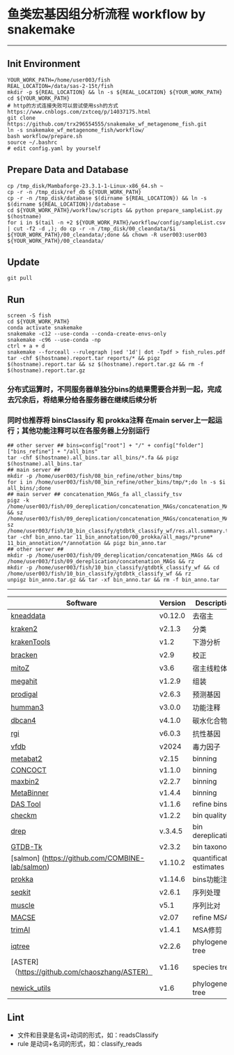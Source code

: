 # 鱼类宏基因组分析流程 workflow by snakemake
---

## Init Environment

```shell
YOUR_WORK_PATH=/home/user003/fish
REAL_LOCATION=/data/sas-2-15t/fish
mkdir -p ${REAL_LOCATION} && ln -s ${REAL_LOCATION} ${YOUR_WORK_PATH}
cd ${YOUR_WORK_PATH}
# http的方式连接失败可以尝试使用ssh的方式 https://www.cnblogs.com/zxtceq/p/14037175.html
git clone https://github.com/trx296554555/snakemake_wf_metagenome_fish.git
ln -s snakemake_wf_metagenome_fish/workflow/
bash workflow/prepare.sh
source ~/.bashrc
# edit config.yaml by yourself
```

## Prepare Data and Database

```shell
cp /tmp_disk/Mambaforge-23.3.1-1-Linux-x86_64.sh ~
cp -r -n /tmp_disk/ref_db ${YOUR_WORK_PATH}
cp -r -n /tmp_disk/database $(dirname ${REAL_LOCATION}) && ln -s $(dirname ${REAL_LOCATION})/database ~
cd ${YOUR_WORK_PATH}/workflow/scripts && python prepare_sampleList.py $(hostname)
for i in $(tail -n +2 ${YOUR_WORK_PATH}/workflow/config/sampleList.csv | cut -f2 -d ,); do cp -r -n /tmp_disk/00_cleandata/$i ${YOUR_WORK_PATH}/00_cleandata/;done && chown -R user003:user003 ${YOUR_WORK_PATH}/00_cleandata/
```

## Update

```shell
git pull
```

## Run

```shell
screen -S fish
cd ${YOUR_WORK_PATH}
conda activate snakemake
snakemake -c12 --use-conda --conda-create-envs-only
snakemake -c96 --use-conda -np
ctrl + a + d
snakemake --forceall --rulegraph |sed '1d'| dot -Tpdf > fish_rules.pdf
tar -chf $(hostname).report.tar reports/* && pigz $(hostname).report.tar && sz $(hostname).report.tar.gz && rm -f $(hostname).report.tar.gz 

```

### 分布式运算时，不同服务器单独分bins的结果需要合并到一起，完成去冗余后，将结果分给各服务器在继续后续分析
### 同时也推荐将 binsClassify 和 prokka注释 在main server上一起运行；其他功能注释可以在各服务器上分别运行

```shell
## other server ## bins=config["root"] + "/" + config["folder"]["bins_refine"] + "/all_bins"
tar -chf $(hostname).all_bins.tar all_bins/*.fa && pigz $(hostname).all_bins.tar
## main server ##
mkdir -p /home/user003/fish/08_bin_refine/other_bins/tmp
for i in /home/user003/fish/08_bin_refine/other_bins/tmp/*;do ln -s $i all_bins/;done
## main server ## concatenation_MAGs_fa all_classify_tsv 
pigz -k /home/user003/fish/09_dereplication/concatenation_MAGs/concatenation_MAGs.fa && sz /home/user003/fish/09_dereplication/concatenation_MAGs/concatenation_MAGs.fa.gz
sz /home/user003/fish/10_bin_classify/gtdbtk_classify_wf/res.all.summary.tsv
tar -chf bin_anno.tar 11_bin_annotation/00_prokka/all_mags/*prune* 11_bin_annotation/*/annotation && pigz bin_anno.tar
## other server ##
mkdir -p /home/user003/fish/09_dereplication/concatenation_MAGs && cd /home/user003/fish/09_dereplication/concatenation_MAGs && rz
mkdir -p /home/user003/fish/10_bin_classify/gtdbtk_classify_wf && cd /home/user003/fish/10_bin_classify/gtdbtk_classify_wf && rz
unpigz bin_anno.tar.gz && tar -xf bin_anno.tar && rm -f bin_anno.tar
```

---

| Software                                                                              | Version | Description              | Core | Ram  | Disk  | Time    |
|---------------------------------------------------------------------------------------|---------|--------------------------|------|------|-------|---------|
| [kneaddata](https://github.com/biobakery/biobakery/wiki/kneaddata)                    | v0.12.0 | 去宿主                      | 12   | <20G | <100G | ≈120min |
| [kraken2](https://github.com/DerrickWood/kraken2/wiki/Manual)                         | v2.1.3  | 分类                       | 24   | <80G | <10G  | ≈1min   |
| [krakenTools](https://github.com/jenniferlu717/KrakenTools)                           | v1.2    | 下游分析                     | 1    | <1G  | <1G   | ≈1min   |
| [bracken](https://github.com/jenniferlu717/Bracken)                                   | v2.9    | 校正                       | 1    | <1G  | <1G   | ≈0.1min |
| [mitoZ](https://github.com/linzhi2013/MitoZ/wiki)                                     | v3.6    | 宿主线粒体                    | 24   | <10G | <10G  | ≈10min  |
| [megahit](https://github.com/voutcn/megahit/wiki)                                     | v1.2.9  | 组装                       | 24   | <10G | <10G  | ≈30min  |
| [prodigal](https://github.com/hyattpd/Prodigal/wiki)                                  | v2.6.3  | 预测基因                     | 12   | <1G  | <1G   | ≈10min  |
| [humman3](https://github.com/biobakery/humann)                                        | v3.0.0  | 功能注释                     | 12   | <10G | <10G  | ≈30min  |
| [dbcan4](https://github.com/linnabrown/run_dbcan)                                     | v4.1.0  | 碳水化合物酶                   | 12   | <10G | <10G  | ≈30min  |
| [rgi](https://github.com/arpcard/rgi)                                                 | v6.0.3  | 抗性基因                     | 12   | <10G | <10G  | ≈30min  |
| [vfdb](http://www.mgc.ac.cn/VFs/main.htm)                                             | v2024   | 毒力因子                     | 12   | <10G | <10G  | ≈30min  |
| [metabat2](https://bitbucket.org/berkeleylab/metabat/wiki/Best%20Binning%20Practices) | v2.15   | binning                  | 12   | <20G | <1G   | ≈10min  |
| [CONCOCT](https://github.com/BinPro/CONCOCT)                                          | v1.1.0  | binning                  | 12   | <1G  | <1G   | ≈30min  |
| [maxbin2](https://sourceforge.net/p/maxbin/code/ci/master/tree/)                      | v2.2.7  | binning                  | 12   | <1G  | <1G   | ≈1min   |
| [MetaBinner](https://github.com/ziyewang/MetaBinner)                                  | v1.4.4  | binning                  | 12   | <10G | <10G  | ≈45min  |
| [DAS Tool](https://github.com/cmks/DAS_Tool)                                          | v1.1.6  | refine bins              | 12   | <10G | <1G   | ≈30min  |
| [checkm](https://github.com/Ecogenomics/CheckM/wiki)                                  | v1.2.2  | bin quality              | 64   | <10G | <1G   | ≈10min  |
| [drep](https://github.com/MrOlm/drep)                                                 | v.3.4.5 | bin dereplication        | 64   | <10G | <1G   | ≈10min  |
| [GTDB-Tk](https://github.com/Ecogenomics/GTDBTk)                                      | v2.3.2  | bin taxonomy             | 12   | <10G | <1G   | ≈10min  |
| [salmon] (https://github.com/COMBINE-lab/salmon)                                      | v1.10.2 | quantification estimates | 12   | <10G | <1G   | ≈10min  |
| [prokka](https://github.com/tseemann/prokka)                                          | v1.14.6 | bins功能注释                 | 12   | <10G | <1G   | ≈10min  |
| [seqkit](https://bioinf.shenwei.me/seqkit/)                                           | v2.6.1  | 序列处理                     | 12   | <1G  | <1G   | ≈1min   |
| [muscle](https://github.com/rcedgar/muscle)                                           | v5.1    | 序列比对                     | 12   | <1G  | <1G   | ≈1min   |
| [MACSE](https://www.agap-ge2pop.org/macse/)                                           | v2.07   | refine MSA               | 12   | <1G  | <1G   | ≈1min   |
| [trimAl](http://trimal.cgenomics.org/use_of_the_command_line_trimal_v1.2)             | v1.4.1  | MSA修剪                    | 12   | <1G  | <1G   | ≈1min   |
| [iqtree](https://github.com/iqtree/iqtree2)                                           | v2.2.6  | phylogenetic tree        | 12   | <1G  | <1G   | ≈1min   |
| [ASTER]（https://github.com/chaoszhang/ASTER）                                          | v1.16   | species tree             | 12   | <1G  | <1G   | ≈1min   |
| [newick_utils](https://github.com/tjunier/newick_utils)                               | v1.6    | phylogenetic tree        | 12   | <1G  | <1G   | ≈1min   |

## Lint

- 文件和目录是名词+动词的形式，如：readsClassify
- rule 是动词+名词的形式，如：classify_reads

